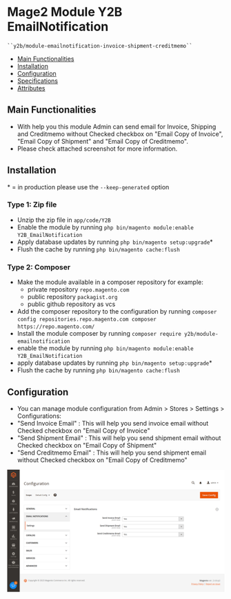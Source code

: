 # Mage2 Module Y2B EmailNotification

    ``y2b/module-emailnotification-invoice-shipment-creditmemo``

 - [Main Functionalities](#markdown-header-main-functionalities)
 - [Installation](#markdown-header-installation)
 - [Configuration](#markdown-header-configuration)
 - [Specifications](#markdown-header-specifications)
 - [Attributes](#markdown-header-attributes)


## Main Functionalities
- With help you this module Admin can send email for Invoice, Shipping and Creditmemo without Checked checkbox on "Email Copy of Invoice", "Email Copy of Shipment" and "Email Copy of Creditmemo".
- Please check attached screenshot for more information.

## Installation
\* = in production please use the `--keep-generated` option

### Type 1: Zip file

 - Unzip the zip file in `app/code/Y2B`
 - Enable the module by running `php bin/magento module:enable Y2B_EmailNotification`
 - Apply database updates by running `php bin/magento setup:upgrade`\*
 - Flush the cache by running `php bin/magento cache:flush`

### Type 2: Composer

 - Make the module available in a composer repository for example:
    - private repository `repo.magento.com`
    - public repository `packagist.org`
    - public github repository as vcs
 - Add the composer repository to the configuration by running `composer config repositories.repo.magento.com composer https://repo.magento.com/`
 - Install the module composer by running `composer require y2b/module-emailnotification`
 - enable the module by running `php bin/magento module:enable Y2B_EmailNotification`
 - apply database updates by running `php bin/magento setup:upgrade`\*
 - Flush the cache by running `php bin/magento cache:flush`


## Configuration

 - You can manage module configuration from Admin > Stores > Settings > Configurations:
 - "Send Invoice Email" : This will help you send invoice email without Checked checkbox on "Email Copy of Invoice"
 - "Send Shipment Email" : This will help you send shipment email without Checked checkbox on "Email Copy of Shipment"
 - "Send Creditmemo Email" : This will help you send shipment email without Checked checkbox on "Email Copy of Creditmemo"

![alt text](https://github.com/bbhajgotar/magento2-module-emailnotification-invoice-shipment-creditmemo/blob/main/docs/Screenshot%20(1137).png?raw=true)




